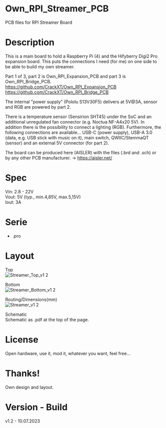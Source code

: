 # Own_RPI_Streamer_PCB

PCB files for RPI Streamer Board

# Description

This is a main board to hold a Raspberry Pi (4) and the Hifyberry Digi2 Pro expansion board. This puts the connections I need (for me) on one side to be able to build my own streamer.

Part 1 of 3, part 2 is Own_RPI_Expansion_PCB and part 3 is Own_RPI_Bridge_PCB.<br>
https://github.com/CrackXT/Own_RPI_Expansion_PCB<br>
https://github.com/CrackXT/Own_RPI_Bridge_PCB<br>

The internal "power supply" (Pololu S13V30F5) delivers at 5V@3A, sensor and RGB are powered by part 2.

There is a temperature sensor (Sensirion SHT45) under the SoC and an additional unregulated fan connector (e.g. Noctua NF-A4x20 5V). In addition there is the possibility to connect a lighting (RGB). Furthermore, the following connections are available... USB-C (power supply), USB-A 3.0 (data, e.g. USB stick with music on it), main switch, QWIIC/StemmaQT (sensor) and an external 5V connector (for part 2).

The board can be produced here (AISLER) with the files (.brd and .sch) or by any other PCB manufacturer. -> https://aisler.net/

# Spec

Vin: 2.8 - 22V<br>
Vout: 5V (typ., min.4,85V, max.5,15V)<br>
Iout: 3A<br>

# Serie

- .pro

# Layout

Top<br>
![Streamer_Top_v1 2](https://github.com/CrackXT/Own_RPI_Streamer_PCB/assets/88975406/1c77e5df-f00d-4377-b685-1b03a98cbce1)

Bottom<br>
![Streamer_Bottom_v1 2](https://github.com/CrackXT/Own_RPI_Streamer_PCB/assets/88975406/7b43be1d-34f2-4312-a2fb-8e9973885202)

Routing/Dimensions(mm)<br>
![Streamer_v1 2](https://github.com/CrackXT/Own_RPI_Streamer_PCB/assets/88975406/6b37a660-d410-4483-82b9-f38904d3ce90)

Schematic<br>
Schematic as .pdf at the top of the page.

# License

Open hardware, use it, mod it, whatever you want, feel free...

# Thanks!

Own design and layout.

# Version - Build

v1.2 - 10.07.2023
